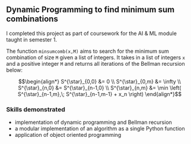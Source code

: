 ## Dynamic Programming to find minimum sum combinations

I completed this project as part of coursework for the AI & ML module taught in semester 1. 

The function `minsumcomb(x,M)` aims to search for the minimum sum combination of size `M` given a list of integers.
It takes in a list of integers `x` and a positive integer `M` and returns all iterations of the Bellman recursion below:

```math
\begin{align*}
S^{\star}_{0,0} &= 0 \\
S^{\star}_{0,m} &= \infty \\
S^{\star}_{n,0} &= S^{\star}_{n-1,0} \\
S^{\star}_{n,m} &= \min \left( S^{\star}_{n-1,m},\; S^{\star}_{n-1,m-1} + x_n \right)
\end{align*}
```

### Skills demonstrated
- implementation of dynamic programming and Bellman recursion
- a modular implementation of an algorithm as a single Python function
- application of object oriented programming
